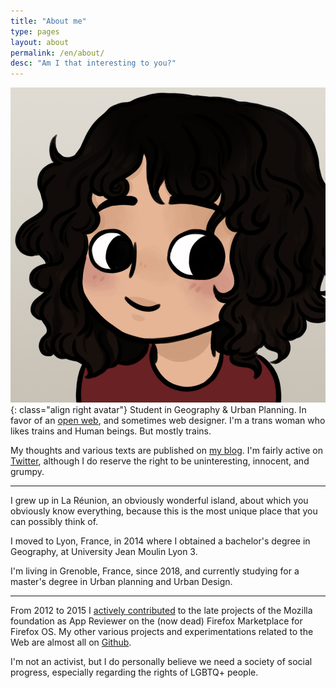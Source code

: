 ```yaml
---
title: "About me"
type: pages
layout: about
permalink: /en/about/
desc: "Am I that interesting to you?"
---
```

![My proud look. Or something like that.](/images/layout/logos/byIndy-@Trefle_IX.jpg){: class="align right avatar"}
Student in Geography & Urban Planning. In favor of an [open web](https://www.mozilla.org/en-US/about/manifesto/), and sometimes web designer. I'm a trans woman who likes trains and Human beings. But mostly trains.

My thoughts and various texts are published on [my blog](/en/archive). I'm fairly active on [Twitter](https://twitter.com/Nildeala), although I do reserve the right to be uninteresting, innocent, and grumpy.

---

I grew up in La Réunion, an obviously wonderful island, about which you obviously know everything, because this is the most unique place that you can possibly think of.

I moved to Lyon, France, in 2014 where I obtained a bachelor's degree in Geography, at University Jean Moulin Lyon 3.

I'm living in Grenoble, France, since 2018, and currently studying for a master's degree in Urban planning and Urban Design.

---

From 2012 to 2015 I [actively contributed](https://mozillians.org/en-US/u/Nildeala/) to the late projects of the Mozilla foundation as App Reviewer on the (now dead) Firefox Marketplace for Firefox OS.
My other various projects and experimentations related to the Web are almost all on [Github](https://github.com/Nildeala).

I'm not an activist, but I do personally believe we need a society of social progress, especially regarding the rights of LGBTQ+ people.
